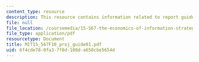 ```yaml
---
content_type: resource
description: This resource contains information related to report guidelines.
file: null
file_location: /coursemedia/15-567-the-economics-of-information-strategy-structure-and-pricing-fall-2010/6f4cde780fa37f8d108da658cbe5654d_MIT15_567F10_proj_guide01.pdf
file_type: application/pdf
resourcetype: Document
title: MIT15_567F10_proj_guide01.pdf
uid: 6f4cde78-0fa3-7f8d-108d-a658cbe5654d
---
```

